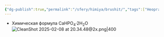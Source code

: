 ```yaml
---
{"dg-publish":true,"permalink":"/sfery/himiya/brushit/","tags":["Неорганика"]}
---
```


- Химическая формула CaHPO<sub>4</sub>·2H<sub>2</sub>O
![CleanShot 2025-02-08 at 20.34.48@2x.png|400](/img/user/%D0%90%D1%80%D1%85%D0%B8%D0%B2/%D0%9A%D1%8D%D1%88/CleanShot%202025-02-08%20at%2020.34.48@2x.png)